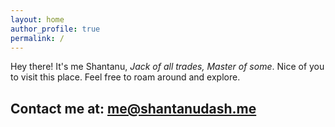 ```yaml
---
layout: home
author_profile: true
permalink: /
---
```

<!--<script type="text/javascript" src="https://platform.linkedin.com/badges/js/profile.js" async defer></script>
#<div class="LI-profile-badge"  data-version="v1" data-size="large" data-locale="en_US" data-type="horizontal" data-theme="dark" data-vanity="shantanu-dash-6174a2143"><a class="LI-simple-link" href='https://in.linkedin.com/in/shantanu-dash-6174a2143?trk=profile-badge'>Shantanu Dash</a></div>
-->
Hey there! It's me Shantanu, _Jack of all trades, Master of some_. Nice of you to visit this place. Feel free to roam around and explore.

## Contact me at: <a href="mailto:me@shantanudash.me">me@shantanudash.me</a>
